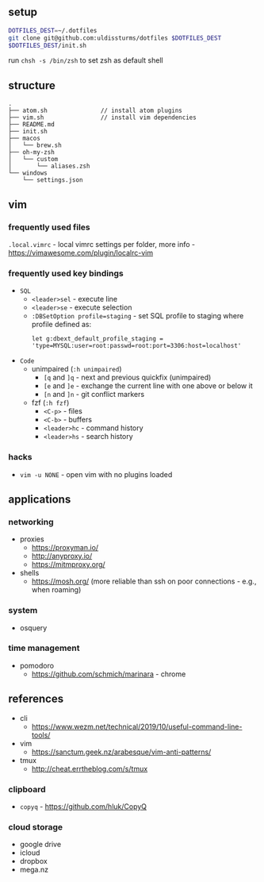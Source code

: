 ## setup

```bash
DOTFILES_DEST=~/.dotfiles
git clone git@github.com:uldissturms/dotfiles $DOTFILES_DEST
$DOTFILES_DEST/init.sh
```

run ```chsh -s /bin/zsh``` to set zsh as default shell

## structure

```
.
├── atom.sh               // install atom plugins
├── vim.sh                // install vim dependencies
├── README.md
├── init.sh
├── macos
│   └── brew.sh
├── oh-my-zsh
│   └── custom
│       └── aliases.zsh
└── windows
    └── settings.json
```

## vim

### frequently used files

`.local.vimrc` - local vimrc settings per folder, more info - https://vimawesome.com/plugin/localrc-vim

### frequently used key bindings

* `SQL`
  * `<leader>sel` - execute line
  * `<leader>se` - execute selection
  * `:DBSetOption profile=staging` - set SQL profile to staging where profile defined as:
    ```vim
    let g:dbext_default_profile_staging = 'type=MYSQL:user=root:passwd=root:port=3306:host=localhost'
    ```
* `Code`
  * unimpaired (`:h unimpaired`)
    * `[q` and `]q` - next and previous quickfix (unimpaired)
    * `[e` and `]e` - exchange the current line with one above or below it
    * `[n` and `]n` - git conflict markers
  * fzf (`:h fzf`)
    * `<C-p>` - files
    * `<C-b>` - buffers
    * `<leader>hc` - command history
    * `<leader>hs` - search history

### hacks

* `vim -u NONE` - open vim with no plugins loaded

## applications

### networking

* proxies
  * https://proxyman.io/
  * http://anyproxy.io/
  * https://mitmproxy.org/
* shells
  * https://mosh.org/ (more reliable than ssh on poor connections - e.g., when roaming)

### system

* osquery

### time management

* pomodoro
  * https://github.com/schmich/marinara - chrome

## references

* cli
  * https://www.wezm.net/technical/2019/10/useful-command-line-tools/
* vim
  * https://sanctum.geek.nz/arabesque/vim-anti-patterns/
* tmux
  * http://cheat.errtheblog.com/s/tmux

### clipboard

* `copyq` - https://github.com/hluk/CopyQ

### cloud storage

* google drive
* icloud
* dropbox
* mega.nz
